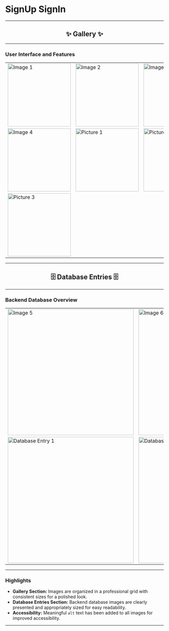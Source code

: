 # **SignUp SignIn**

---

<div align="center">

## ✨ **Gallery** ✨

</div>

---

### **User Interface and Features**

<div align="center">
  <table>
    <tr>
      <td><img src="https://github.com/user-attachments/assets/48b37b99-c581-44e7-82c3-64b8b5819b2d" alt="Image 1" width="200"/></td>
      <td><img src="https://github.com/user-attachments/assets/34d319d1-3bb7-4a50-bcc0-ee57efef4a3c" alt="Image 2" width="200"/></td>
      <td><img src="https://github.com/user-attachments/assets/7969aff0-771c-400e-afa8-aee93243a5be" alt="Image 3" width="200"/></td>
    </tr>
    <tr>
      <td><img src="https://github.com/user-attachments/assets/1e256bd5-4c16-48d1-80fe-7b2a5706eb19" alt="Image 4" width="200"/></td>
      <td><img src="https://github.com/user-attachments/assets/b6770155-0f2e-497d-812b-2484ecba6b2f" alt="Picture 1" width="200"/></td>
      <td><img src="https://github.com/user-attachments/assets/12914b85-f905-423f-b194-dcde0501ac3d" alt="Picture 2" width="200"/></td>
    </tr>
    <tr>
      <td><img src="https://github.com/user-attachments/assets/7439662e-7c7b-4ff8-bf89-aba4a6e1e44a" alt="Picture 3" width="200"/></td>
    </tr>
  </table>
</div>

---

<div align="center">

## 🗄️ **Database Entries** 🗄️

</div>

---

### **Backend Database Overview**

<div align="center">
  <table>
    <tr>
      <td><img src="https://github.com/user-attachments/assets/84f95bf7-6644-4bfd-ac20-20ffa1280b9b" alt="Image 5" width="400"/></td>
      <td><img src="https://github.com/user-attachments/assets/1ef0954d-b53e-4bcc-93aa-9097dade2a9c" alt="Image 6" width="400"/></td>
    </tr>
    <tr>
      <td><img src="https://github.com/user-attachments/assets/e4eaba6b-6a05-46db-893b-39a1b9bd8584" alt="Database Entry 1" width="400"/></td>
      <td><img src="https://github.com/user-attachments/assets/e95da27b-8d5f-49ae-97cf-4b8b562d6ef6" alt="Database Entry 2" width="400"/></td>
    </tr>
  </table>
</div>

---

### **Highlights**
- **Gallery Section:** Images are organized in a professional grid with consistent sizes for a polished look.
- **Database Entries Section:** Backend database images are clearly presented and appropriately sized for easy readability.
- **Accessibility:** Meaningful `alt` text has been added to all images for improved accessibility.

---
